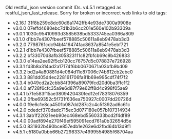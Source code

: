 Old restful_json version commit IDs. v4.5.1 retagged as restful_json_last_release. Sorry for broken or incorrect web links to old tags:

* v2.16.1 31f8b259c8dc60d6a1742ffb4e93de7300a9908e
* v3.0.0 07effd4680ebc7d1b3b6cc201e560e102b93309a
* v3.0.1 1030c95410993d3585638bd5333745ea0366a809
* v3.1.0 d1bb7e4307fbeef578885c50611a8eb9478ab3d3
* v3.2.0 7798761cdc94bf416474fac8637a8541e5ebf721
* v3.2.1 d1bb7e4307fbeef578885c50611a8eb9478ab3d3
* v3.2.2 bf33070d8afb305823111c82fbfcb69c9b426833
* v3.3.0 e14ea2ee92f5cb120cc76757d5c078837e726928
* v3.3.1 fd3b8a314ad2a17174f6bb0670671a03bfb9bd09
* v3.3.2 bd2a4a80881d4e084d11e87006c74b612cb2ebc0
* v3.3.3 881dd05d4ec228161706fa81b69e995cdf74f7f2
* v3.3.4 b049cd2a2cbb84f396a89079fcd20d0ba3ffc1f2
* v3.4.0 af728f6cfc35a9e6d87f79e62ff8d4c998f05ae9
* v3.4.1 b71e583f15ae3809420430fed12ef783f8076359
* v3.4.2 0fbe69352c5f731f636ea750927c0007dd20726d
* v4.0.0 f9e6c1e8ca4501b087dd287c2c4c5f392ad6c61c
* v4.2.0 cdedcf370dadc715ec3d077180e057b107314934
* v4.3.1 3ab1f22021eeb90ec468ebd5560333bcd2f4df89
* v4.4.0 00adf894e270f49ef595091ecd761a0b32654d5e
* v4.5.0 831932b490bce857edb1e263e6d2fbd64b13d9f1
* v4.5.1 c5180a0bbb66b27298337e4999554985f68704aa
